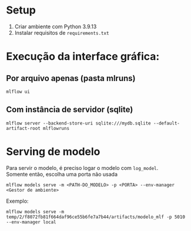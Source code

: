 # Setup

1. Criar ambiente com Python 3.9.13
2. Instalar requisitos de `requirements.txt`


# Execução da interface gráfica:

## Por arquivo apenas (pasta mlruns)
```commandline
mlflow ui
```

## Com instância de servidor (sqlite)

```commandline
mlflow server --backend-store-uri sqlite:///mydb.sqlite --default-artifact-root mlflowruns
```

# Serving de modelo
Para servir o modelo, é preciso logar o modelo com `log_model`.  
Somente então, 
escolha uma porta não usada
``` 
mlflow models serve -m <PATH-DO_MODELO> -p <PORTA> --env-manager <Gestor de ambiente>
```
Exemplo:
```commandline
mlflow models serve -m temp/2/f8072fb81f664daf96ce55b6fe7a7b44/artifacts/modelo_mlf -p 5010  --env-manager local
```
